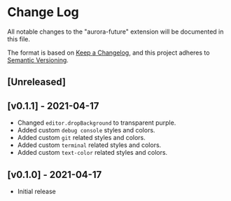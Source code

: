 # Change Log

All notable changes to the "aurora-future" extension will be documented in this file.

The format is based on [Keep a Changelog](https://keepachangelog.com/en/1.0.0/),
and this project adheres to [Semantic Versioning](https://semver.org/spec/v2.0.0.html).

## [Unreleased]

## [v0.1.1] - 2021-04-17

- Changed `editor.dropBackground` to transparent purple.
- Added custom `debug console` styles and colors.
- Added custom `git` related styles and colors.
- Added custom `terminal` related styles and colors.
- Added custom `text-color` related styles and colors.

## [v0.1.0] - 2021-04-17

- Initial release
